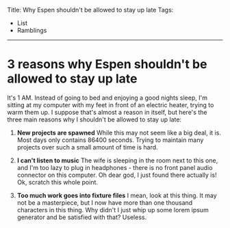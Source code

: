 Title: Why Espen shouldn't be allowed to stay up late
Tags:
  - List
  - Ramblings
-----------------------------------------------------

# 3 reasons why Espen shouldn't be allowed to stay up late

It's 1 AM. Instead of going to bed and enjoying a good nights sleep,
I'm sitting at my computer with my feet in front of an electric heater,
trying to warm them up. I suppose that's almost a reason in itself, but
here's the three main reasons why I shouldn't be allowed to stay up late:

1. **New projects are spawned**
While this may not seem like a big deal, it is. Most days only contains 86400
seconds. Trying to maintain many projects over such a small amount of time
is hard.

2. **I can't listen to music**
The wife is sleeping in the room next to this one, and I'm too lazy to plug in
headphones - there is no front panel audio connector on this computer. Oh dear
god, I just found there actually is! Ok, scratch this whole point.

3. **Too much work goes into fixture files**
I mean, look at this thing. It may not be a masterpiece, but I now have more
than one thousand characters in this thing. Why didn't I just whip up some
lorem ipsum generator and be satisfied with that? Useless.
